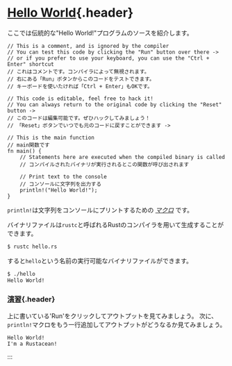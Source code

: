 # [Hello World](#hello-world){.header}

ここでは伝統的な\"Hello World!\"プログラムのソースを紹介します。　

    // This is a comment, and is ignored by the compiler
    // You can test this code by clicking the "Run" button over there ->
    // or if you prefer to use your keyboard, you can use the "Ctrl + Enter" shortcut
    // これはコメントです。コンパイラによって無視されます。
    // 右にある「Run」ボタンからこのコードをテストできます。
    // キーボードを使いたければ「Ctrl + Enter」もOKです。

    // This code is editable, feel free to hack it!
    // You can always return to the original code by clicking the "Reset" button ->
    // このコードは編集可能です。ぜひハックしてみましょう！
    // 「Reset」ボタンでいつでも元のコードに戻すことができます ->

    // This is the main function
    // main関数です
    fn main() {
        // Statements here are executed when the compiled binary is called
        // コンパイルされたバイナリが実行されるとこの関数が呼び出されます

        // Print text to the console
        // コンソールに文字列を出力する
        println!("Hello World!");
    }

`println!`は文字列をコンソールにプリントするための
[*マクロ*](macros.html) です。

バイナリファイルは`rustc`と呼ばれるRustのコンパイラを用いて生成することができます。

``` bash
$ rustc hello.rs
```

すると`hello`という名前の実行可能なバイナリファイルができます。

``` bash
$ ./hello
Hello World!
```

### [演習](#演習){.header}

上に書いている\'Run\'をクリックしてアウトプットを見てみましょう。
次に、`println!`マクロをもう一行追加してアウトプットがどうなるか見てみましょう。

``` text
Hello World!
I'm a Rustacean!
```
:::

